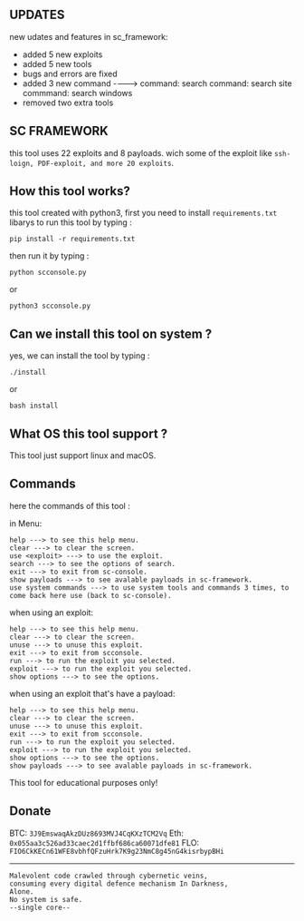 UPDATES
-

new udates and features in sc_framework:

- added 5 new exploits
- added 5 new tools
- bugs and errors are fixed
- added 3 new command ----> command: search      command: search site     commmand: search windows
- removed two extra tools


SC FRAMEWORK
-

this tool uses 22 exploits and 8 payloads.
wich some of the exploit like `ssh-loign, PDF-exploit, and more 20 exploits`.

How this tool works?
-

this tool created with python3, first you need to install `requirements.txt` libarys to run this tool
by typing :

```
pip install -r requirements.txt
```

then run it by typing :

```
python scconsole.py
```
or
```
python3 scconsole.py
```

Can we install this tool on system ?
-

yes, we can install the tool by typing :

```
./install
```
or
```
bash install
```

What OS this tool support ?
-

This tool just support linux and macOS.

Commands
-

here the commands of this tool :

in Menu:
```
help ---> to see this help menu.
clear ---> to clear the screen.
use <exploit> ---> to use the exploit.
search ---> to see the options of search.
exit ---> to exit from sc-console.
show payloads ---> to see avalable payloads in sc-framework.
use system commands ---> to use system tools and commands 3 times, to come back here use (back to sc-console).
```
when using an exploit:
```
help ---> to see this help menu.
clear ---> to clear the screen.
unuse ---> to unuse this exploit.
exit ---> to exit from scconsole.
run ---> to run the exploit you selected.
exploit ---> to run the exploit you selected.
show options ---> to see the options.
```
when using an exploit that's have a payload:
```
help ---> to see this help menu.
clear ---> to clear the screen.
unuse ---> to unuse this exploit.
exit ---> to exit from scconsole.
run ---> to run the exploit you selected.
exploit ---> to run the exploit you selected.
show options ---> to see the options.
show payloads ---> to see avalable payloads in sc-framework.
```

This tool for educational purposes only! 

Donate
-
BTC: `3J9EmswaqAkzDUz8693MVJ4CqKXzTCM2Vq`
Eth: `0x055aa3c526ad33caec2d1ffbf686ca60071dfe81`
FLO: `FIO6CkKECn61WFE8vbhfQFzuHrk7K9g23NmC8g45nG4kisrbypBHi`

-------------------------------------------------------------------------


```
Malevolent code crawled through cybernetic veins,
consuming every digital defence mechanism In Darkness,
Alone.
No system is safe.
--single core--
```

